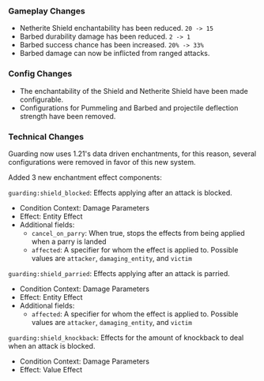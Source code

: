 ### Gameplay Changes
* Netherite Shield enchantability has been reduced. `20 -> 15`
* Barbed durability damage has been reduced. `2 -> 1`
* Barbed success chance has been increased. `20% -> 33%`
* Barbed damage can now be inflicted from ranged attacks.

### Config Changes
* The enchantability of the Shield and Netherite Shield have been made configurable.
* Configurations for Pummeling and Barbed and projectile deflection strength have been removed.

### Technical Changes
Guarding now uses 1.21's data driven enchantments, for this reason, several configurations were removed in favor of this new system.

Added 3 new enchantment effect components:

`guarding:shield_blocked`: Effects applying after an attack is blocked.
* Condition Context: Damage Parameters
* Effect: Entity Effect
* Additional fields:
    - `cancel_on_parry`: When true, stops the effects from being applied when a parry is landed
    - `affected`: A specifier for whom the effect is applied to. Possible values are `attacker`, `damaging_entity`, and `victim`

`guarding:shield_parried`: Effects applying after an attack is parried.
* Condition Context: Damage Parameters
* Effect: Entity Effect
* Additional fields:
  - `affected`: A specifier for whom the effect is applied to. Possible values are `attacker`, `damaging_entity`, and `victim`

`guarding:shield_knockback`: Effects for the amount of knockback to deal when an attack is blocked.
* Condition Context: Damage Parameters
* Effect: Value Effect
